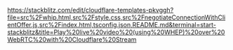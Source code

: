 https://stackblitz.com/edit/cloudflare-templates-pkvggh?file=src%2Fwhip.html,src%2Fstyle.css,src%2FnegotiateConnectionWithClientOffer.js,src%2Findex.html,tsconfig.json,README.md&terminal=start-stackblitz&title=Play%20live%20video%20(using%20WHEP)%20over%20WebRTC%20with%20Cloudflare%20Stream
